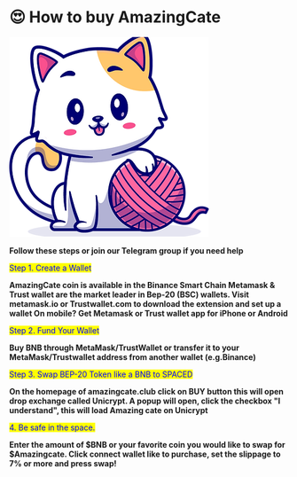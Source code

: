 # 😍 How to buy AmazingCate

![Buy Amazing Cate](.gitbook/assets/4.webp)

**Follow these steps or join our Telegram group if you need help**

<mark style="color:blue;">Step 1. Create a Wallet</mark>

**AmazingCate coin is available in the Binance Smart Chain Metamask & Trust wallet are the market leader in Bep-20 (BSC) wallets. Visit metamask.io or Trustwallet.com to download the extension and set up a wallet On mobile? Get Metamask or Trust wallet app for iPhone or Android**

<mark style="color:blue;">Step 2. Fund Your Wallet</mark>

**Buy BNB through MetaMask/TrustWallet or transfer it to your MetaMask/Trustwallet address from another wallet (e.g.Binance)**

<mark style="color:blue;">Step 3. Swap BEP-20 Token like a BNB to SPACED</mark>

**On the homepage of amazingcate.club click on BUY button this will open drop exchange called Unicrypt. A popup will open, click the checkbox "I understand", this will load Amazing cate on Unicrypt**

<mark style="color:blue;">4. Be safe in the space.</mark>

**Enter the amount of $BNB or your favorite coin you would like to swap for $Amazingcate. Click connect wallet like to purchase, set the slippage to 7% or more and press swap!**
